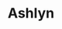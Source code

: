 ---
title: Ashlyn
seo:
  page_title:
  meta_description:
  featured_image: /uploads/ashlyn-1.jpg
  featured_image_alt:
plan_details:
  id: 35737
  sqft: 3390
  bedrooms: 4
  bathrooms: 3
  floors: 2
  garage: 2 Car
  images:
    - image_url: /uploads/ashlyn-1.jpg
    - image_url: /uploads/ashlyn-2.jpg
    - image_url: /uploads/ashlyn-3.jpg
    - image_url: /uploads/ashlyn-4.jpg
plan_description:
  sub_heading: Plan Description
  sub_body: >-
    An elegant home of mountain modern design exemplifying the fusion of the clean crisp linear look of a very modern design into a mountainous environment. Soaring expanse of glass and natural reclaimed wood allows the homeowner the open living environment sought after by most of today's homebuyers. Additionally, many very private spaces are incorporated within the design for the separation of lifestyles for each person of the family's individual requirements. There is even a safe room incorporated in the home for the safety of the family. Simply stated, an amazing statement of the homeowners lifestyle and status statement.
collections:
  - 2 Story House Plans
  - 4 Bedroom House Plans
  - Luxury House Plans
  - Unique House Plans
---